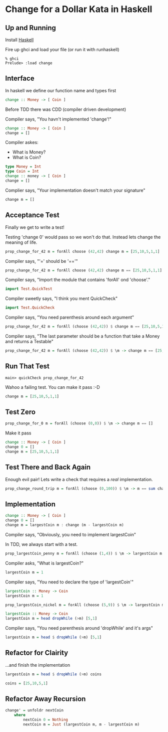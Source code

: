 Change for a Dollar Kata in Haskell
===================================

Up and Running
-------
Install [Haskell](http://www.haskell.org/platform/)

Fire up ghci and load your file (or run it with runhaskell)

```shell
% ghci
Prelude> :load change
```

Interface
---------

In haskell we define our function name and types first

```haskell
change :: Money -> [ Coin ]
```

Before TDD there was CDD (compiler driven development)

Compiler says, "You havn't implemented 'change'!"

```haskell
change :: Money -> [ Coin ]
change = []
```
Compiler askes:
  - What is Money?
  - What is Coin?

```haskell
type Money = Int
type Coin = Int
change :: money -> [ Coin ]
change = []
```

Complier says, "Your implementation doesn't match your signature"

```haskell
change m = []
```

Acceptance Test
---------------

Finally we get to write a test!

Testing 'change 0' would pass so we won't do that. Instead lets change the meaning of life.

```haskell
prop_change_for_42 m = forAll choose (42,42) change m = [25,10,5,1,1]
```

Compiler says, "'=' should be '=='"

```haskell
prop_change_for_42 m = forAll choose (42,42) change m == [25,10,5,1,1]
```

Compiler says, "Import the module that contains 'forAll' ond 'choose'."

```haskell
import Test.QuickTest
```

Compiler sweetly says, "I think you ment QuickCheck"

```haskell
import Test.QuickCheck
```

Compiler says, "You need parenthesis around each argument"

```haskell
prop_change_for_42 m = forAll (choose (42,42)) $ change m == [25,10,5,1,1]
```

Compiler says, "The last parameter should be a function that take a Money and returns a Testable"

```haskell
prop_change_for_42 m = forAll (choose (42,42)) $ \m -> change m == [25,10,5,1,1]
```

Run That Test
-------------

```shell
main> quickCheck prop_change_for_42
```

Wahoo a failing test. You can make it pass :-D

```haskell
change m = [25,10,5,1,1]
```

Test Zero
---------

```haskell
prop_change_for_0 m = forAll (choose (0,0)) $ \m -> change m == []
```

Make it pass

```haskell
change :: Money -> [ Coin ]
change 0 = []
change m = [25,10,5,1,1]
```

Test There and Back Again
-------------

Enough evil pair! Lets write a check that requires a _real_ implementation.

```haskell
prop_change_round_trip m = forAll (choose (0,100)) $ \m -> m == sum change m
```

Implementation
--------------

```haskell
change :: Money -> [ Coin ]
change 0 = []
change m = largestCoin m : change (m - largestCoin m)
```
Compiler says, "Obviously, you need to implement largestCoin"

In TDD, we always start with a test.

```haskell
prop_largestCoin_penny m = forAll (choose (1,4)) $ \m -> largestCoin m == 1
```
Compiler asks, "What is largestCoin?"

```haskell
largestCoin m = 1
```
Compiler says, "You need to declare the type of 'largestCoin'"

```haskell
largestCoin :: Money -> Coin
largestCoin m = 1
```

```haskell
prop_largestCoin_nickel m = forAll (choose (5,9)) $ \m -> largestCoin m == 5
```

```haskell
largestCoin :: Money -> Coin
largestCoin m = head dropWhile (>m) [5,1]
```

Compiler says, "You need parenthesis around 'dropWhile' and it's args"

```haskell
largestCoin m = head $ dropWhile (>m) [5,1]
```

Refactor for Clairity
--------------------

...and finish the implementation

```haskell
largestCoin m = head $ dropWhile (>m) coins

coins = [25,10,5,1]
```

Refactor Away Recursion
-----------------------

```haskell
change' = unfoldr nextCoin
    where
        nextCoin 0 = Nothing
        nextCoin m = Just (largestCoin m, m - largestCoin m)
```

